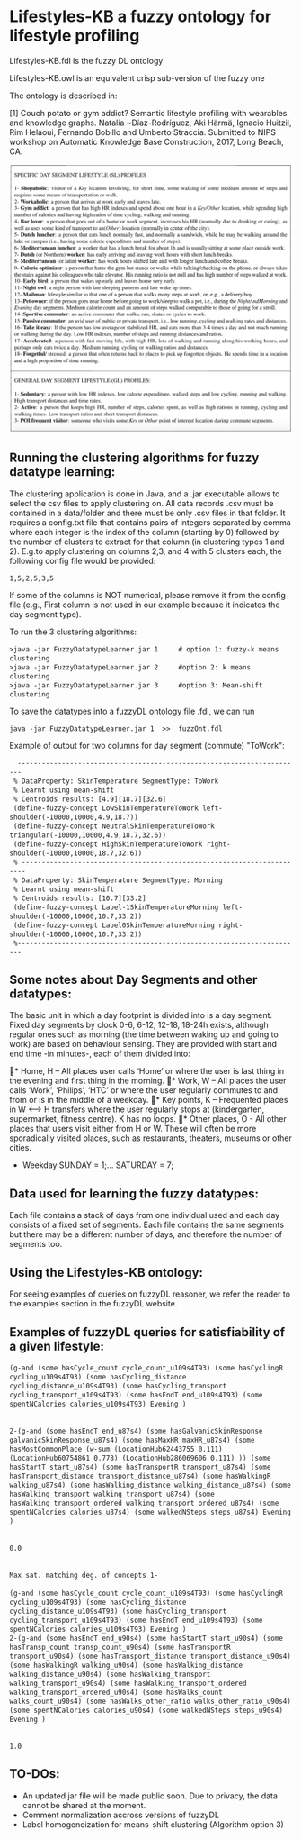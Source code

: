 # Lifestyles-KB a fuzzy ontology for lifestyle profiling

Lifestyles-KB.fdl  is the fuzzy DL ontology

Lifestyles-KB.owl is an equivalent crisp  sub-version of the fuzzy one

The ontology is described in:

[1] Couch potato or gym addict? Semantic lifestyle profiling with wearables and knowledge graphs. Natalia ~Díaz-Rodríguez, Aki Härmä, Ignacio Huitzil, Rim Helaoui, Fernando Bobillo and Umberto Straccia. Submitted to NIPS workshop on Automatic Knowledge Base Construction, 2017, Long Beach, CA.


![alt text](https://github.com/NataliaDiaz/Ontologies/blob/master/Lifestyles-KG/Lifestyles-KB-documentation.png)


## Running the clustering algorithms for fuzzy datatype learning:

The clustering application is done in Java, and a .jar executable allows to select the csv files to apply clustering on. All data records .csv must be contained in a data/folder and there must be only .csv files in that folder.
It requires a config.txt file that contains pairs of integers separated by comma where each integer is the index of the column (starting by 0) followed by the number of clusters to extract for that column (in clustering types 1 and 2).
E.g.to apply clustering on columns 2,3, and 4 with 5 clusters each, the following config file would be provided:

```
1,5,2,5,3,5
```
If some of the columns is NOT numerical, please remove it from the config file (e.g., First column is not used in our example because it indicates the day segment type).


To run the 3 clustering algorithms:

```
>java -jar FuzzyDatatypeLearner.jar 1     # option 1: fuzzy-k means clustering
>java -jar FuzzyDatatypeLearner.jar 2     #option 2: k means clustering
>java -jar FuzzyDatatypeLearner.jar 3     #option 3: Mean-shift clustering
```

To save the datatypes into a fuzzyDL ontology file .fdl, we can run

```
java -jar FuzzyDatatypeLearner.jar 1  >>  fuzzOnt.fdl
```

Example of output for two columns for day segment (commute) "ToWork":
```
  -----------------------------------------------------------------------
 % DataProperty: SkinTemperature SegmentType: ToWork
 % Learnt using mean-shift
 % Centroids results: [4.9][18.7][32.6]
 (define-fuzzy-concept LowSkinTemperatureToWork left-shoulder(-10000,10000,4.9,18.7))
 (define-fuzzy-concept NeutralSkinTemperatureToWork triangular(-10000,10000,4.9,18.7,32.6))
 (define-fuzzy-concept HighSkinTemperatureToWork right-shoulder(-10000,10000,18.7,32.6))
 % -----------------------------------------------------------------------
 % DataProperty: SkinTemperature SegmentType: Morning
 % Learnt using mean-shift
 % Centroids results: [10.7][33.2]
 (define-fuzzy-concept Label-1SkinTemperatureMorning left-shoulder(-10000,10000,10.7,33.2))
 (define-fuzzy-concept Label0SkinTemperatureMorning right-shoulder(-10000,10000,10.7,33.2))
 %-----------------------------------------------------------------------
```

## Some notes about Day Segments and other datatypes:  

The basic unit in which a day footprint is divided into is a day segment. Fixed day segments by clock
0-6, 6-12, 12-18, 18-24h exists, although regular ones such as morning (the time between waking up
and going to work) are based on behaviour sensing. They are provided with start and end time -in
minutes-, each of them divided into:

* Home, H – All places user calls ‘Home’ or where the user is last thing in the evening and
first thing in the morning.
* Work, W – All places the user calls ‘Work’, ‘Philips’, ‘HTC’ or where the user regularly
commutes to and from or is in the middle of a weekday.
* Key points, K – Frequented places in W <–> H transfers where the user regularly stops at
(kindergarten, supermarket, fitness centre). K has no loops.
* Other places, O - All other places that users visit either from H or W. These will often be
more sporadically visited places, such as restaurants, theaters, museums or other cities.

* Weekday SUNDAY = 1;... SATURDAY = 7;


## Data used for learning the fuzzy datatypes:

 Each file contains a stack of days from one individual used and each day consists of a fixed set of segments. Each file contains the same segments but there may be a different number of days, and therefore the number of segments too.


## Using the Lifestyles-KB ontology:

For seeing examples of queries on fuzzyDL reasoner, we refer the reader to the examples section in the fuzzyDL website.



## Examples of fuzzyDL queries for satisfiability of a given lifestyle:
```
(g-and (some hasCycle_count cycle_count_u109s4T93) (some hasCyclingR cycling_u109s4T93) (some hasCycling_distance cycling_distance_u109s4T93) (some hasCycling_transport cycling_transport_u109s4T93) (some hasEndT end_u109s4T93) (some spentNCalories calories_u109s4T93) Evening )


2-(g-and (some hasEndT end_u87s4) (some hasGalvanicSkinResponse galvanicSkinResponse_u87s4) (some hasMaxHR maxHR_u87s4) (some hasMostCommonPlace (w-sum (LocationHub62443755 0.111) (LocationHub60754861 0.778) (LocationHub286069606 0.111) )) (some hasStartT start_u87s4) (some hasTransportR transport_u87s4) (some hasTransport_distance transport_distance_u87s4) (some hasWalkingR walking_u87s4) (some hasWalking_distance walking_distance_u87s4) (some hasWalking_transport walking_transport_u87s4) (some hasWalking_transport_ordered walking_transport_ordered_u87s4) (some spentNCalories calories_u87s4) (some walkedNSteps steps_u87s4) Evening )


0.0


Max sat. matching deg. of concepts 1-

(g-and (some hasCycle_count cycle_count_u109s4T93) (some hasCyclingR cycling_u109s4T93) (some hasCycling_distance cycling_distance_u109s4T93) (some hasCycling_transport cycling_transport_u109s4T93) (some hasEndT end_u109s4T93) (some spentNCalories calories_u109s4T93) Evening )
2-(g-and (some hasEndT end_u90s4) (some hasStartT start_u90s4) (some hasTransp_count transp_count_u90s4) (some hasTransportR transport_u90s4) (some hasTransport_distance transport_distance_u90s4) (some hasWalkingR walking_u90s4) (some hasWalking_distance walking_distance_u90s4) (some hasWalking_transport walking_transport_u90s4) (some hasWalking_transport_ordered walking_transport_ordered_u90s4) (some hasWalks_count walks_count_u90s4) (some hasWalks_other_ratio walks_other_ratio_u90s4) (some spentNCalories calories_u90s4) (some walkedNSteps steps_u90s4) Evening )


1.0

```



## TO-DOs:

* An updated jar file will be made public soon. Due to privacy, the data cannot be shared at the moment.
* Comment normalization accross versions of fuzzyDL
* Label homogeneization for means-shift clustering (Algorithm option 3)
